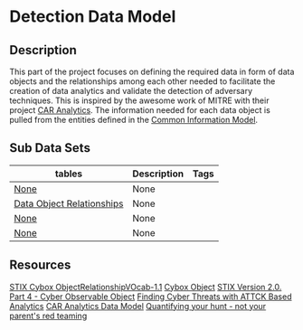# Detection Data Model

## Description
This part of the project focuses on defining the required data in form of data objects and the relationships among each other needed to facilitate the creation of data analytics and validate the detection of adversary techniques. This is inspired by the awesome work of MITRE with their project [CAR Analytics](https://car.mitre.org/wiki/Main_Page). The information needed for each data object is pulled from the entities defined in the [Common Information Model](https://github.com/Cyb3rWard0g/OSSEM/blob/master/common_information_model).

## Sub Data Sets
|tables|Description|Tags|
|---|---|---|
|[None](tables/README.md)|None||
|[Data Object Relationships](tables/README.md)|None||
|[None](tables/README.md)|None||
|[None](tables/README.md)|None||

## Resources
[STIX Cybox ObjectRelationshipVOcab-1.1](http://stixproject.github.io/data-model/1.2/cyboxVocabs/ObjectRelationshipVocab-1.1/)
[Cybox Object](http://cyboxproject.github.io/documentation/objects/)
[STIX Version 2.0. Part 4 - Cyber Observable Object](https://docs.oasis-open.org/cti/stix/v2.0/stix-v2.0-part4-cyber-observable-objects.html)
[Finding Cyber Threats with ATTCK Based Analytics](https://www.mitre.org/sites/default/files/publications/16-3713-finding-cyber-threats%20with%20att%26ck-based-analytics.pdf)
[CAR Analytics Data Model](https://car.mitre.org/wiki/Data_Model)
[Quantifying your hunt - not your parent's red teaming](http://www.irongeek.com/i.php?page=videos/bsidescharm2018/track-1-06-quantify-your-hunt-not-your-parents-red-teaming-devon-kerr)